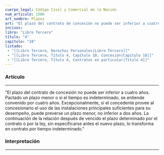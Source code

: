 ```yaml
---
cuerpo_legal: Código Civil y Comercial de la Nación
num_articulo: 1506
art_nombre: Plazos
art: "El plazo del contrato de concesión no puede ser inferior a cuatro años. Pactado un plazo menor o si el tiempo es indeterminado, se entiende convenido por cuatro años.  Excepcionalmente, si el concedente provee al concesionario el uso de las instalaciones principales suficientes para su desempeño, puede preverse un plazo menor, no inferior a dos años.  La continuación de la relación después de vencido el plazo determinado por el contrato o por la ley, sin especificarse antes el nuevo plazo, lo transforma en contrato por tiempo indeterminado."
incisos: 
libro: "Libro Tercero"
título: "4"
capítulo: "18"
listado:
 - "[[Libro Tercero, Derechos Personales|Libro Tercero]]"
 - "[[Libro Tercero, Título 4, Capítulo 18, Concesión|Capítulo 18]]"
 - "[[Libro Tercero, Título 4, Contratos en particular|Título 4]]"
---
```

### Artículo
---
"El plazo del contrato de concesión no puede ser inferior a cuatro años. Pactado un plazo menor o si el tiempo es indeterminado, se entiende convenido por cuatro años.  Excepcionalmente, si el concedente provee al concesionario el uso de las instalaciones principales suficientes para su desempeño, puede preverse un plazo menor, no inferior a dos años.  La continuación de la relación después de vencido el plazo determinado por el contrato o por la ley, sin especificarse antes el nuevo plazo, lo transforma en contrato por tiempo indeterminado."


### Interpretación
---
